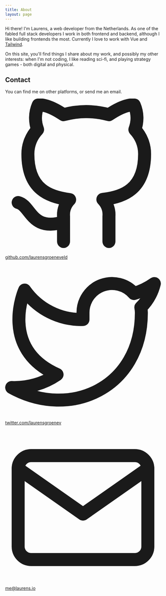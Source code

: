 ```yaml
---
title: About
layout: page
---
```


Hi there! I'm Laurens, a web developer from the Netherlands. As one of the fabled full stack developers I work in both frontend and backend, although I like building frontends the most. Currently I love to work with Vue and [Tailwind](https://tailwindcss.com). 

On this site, you'll find things I share about my work, and possibly my other interests: when I'm not coding, I like reading sci-fi, and playing strategy games - both digital and physical.

<div class="not-prose">
    <h2 class="text-xl mb-2">
        Contact
    </h2>
    <p class="mb-4">
        You can find me on other platforms, or send me an email.
    </p>
    <p class="flex items-center mb-4">
        <svg xmlns="http://www.w3.org/2000/svg" class="text-gray-700 w-6 mr-3 dark:text-gray-400" viewBox="0 0 24 24" fill="none" stroke="currentColor" stroke-width="2" stroke-linecap="round" stroke-linejoin="round"><path d="M9 19c-5 1.5-5-2.5-7-3m14 6v-3.87a3.37 3.37 0 0 0-.94-2.61c3.14-.35 6.44-1.54 6.44-7A5.44 5.44 0 0 0 20 4.77 5.07 5.07 0 0 0 19.91 1S18.73.65 16 2.48a13.38 13.38 0 0 0-7 0C6.27.65 5.09 1 5.09 1A5.07 5.07 0 0 0 5 4.77a5.44 5.44 0 0 0-1.5 3.78c0 5.42 3.3 6.61 6.44 7A3.37 3.37 0 0 0 9 18.13V22"></path></svg>
        <a href="https://github.com/laurensgroeneveld" target="_blank" class="text-indigo-700 hover:text-indigo-500 dark:text-indigo-300 dark:hover:text-indigo-100">github.com/laurensgroeneveld</a>
    </p>    
    <p class="flex items-center mb-4">
        <svg xmlns="http://www.w3.org/2000/svg" class="text-gray-700 w-6 mr-3 dark:text-gray-400" viewBox="0 0 24 24" fill="none" stroke="currentColor" stroke-width="2" stroke-linecap="round" stroke-linejoin="round"><path d="M23 3a10.9 10.9 0 0 1-3.14 1.53 4.48 4.48 0 0 0-7.86 3v1A10.66 10.66 0 0 1 3 4s-4 9 5 13a11.64 11.64 0 0 1-7 2c9 5 20 0 20-11.5a4.5 4.5 0 0 0-.08-.83A7.72 7.72 0 0 0 23 3z"></path></svg>
        <a href="https://twitter.com/LaurensGroenev" target="_blank" class="text-indigo-700 hover:text-indigo-500 dark:text-indigo-300 dark:hover:text-indigo-100">twitter.com/laurensgroenev</a>
    </p>    
    <p class="flex items-center mb-4">
        <svg xmlns="http://www.w3.org/2000/svg" class="text-gray-700 w-6 mr-3 dark:text-gray-400" viewBox="0 0 24 24" fill="none" stroke="currentColor" stroke-width="2" stroke-linecap="round" stroke-linejoin="round"><path d="M4 4h16c1.1 0 2 .9 2 2v12c0 1.1-.9 2-2 2H4c-1.1 0-2-.9-2-2V6c0-1.1.9-2 2-2z"></path><polyline points="22,6 12,13 2,6"></polyline></svg>
        <a href="mailto:me@laurens.io" class="text-indigo-700 hover:text-indigo-500 dark:text-indigo-300 dark:hover:text-indigo-100">me@laurens.io</a>
    </p>
</div>